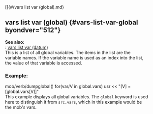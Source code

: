 []{#/vars list var (global).md}    
## vars list var (global) {#vars-list-var-global byondver="512"}    
**See also:**    
:   [vars list var (datum)](/datum/var/vars)    
This is a list of all global variables. The items in the list are the    
variable names. If the variable name is used as an index into the list,    
the value of that variable is accessed.    
### Example:    
mob/verb/dumpglobal() for(var/V in global.vars) usr \<\< \"\[V\] =    
\[global.vars\[V\]\]\"    
This example displays all global variables. The `global` keyword is used    
here to distinguish it from `src.vars`, which in this example would be    
the mob\'s vars.  
